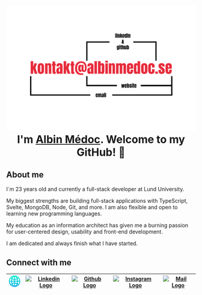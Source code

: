 <h1 align="center" width="600px"> <img src="assets/banner.png" alt="hello-gif"> <br >I'm <a href="https://www.linkedin.com/in/albin-m%C3%A9doc-6a295b1aa">Albin Médoc</a>. Welcome to my GitHub! 🤗</h1>

## About me

I´m 23 years old and currently a full-stack developer at Lund University.

My biggest strengths are building full-stack applications with TypeScript, Svelte, MongoDB, Node, Git, and more. I am also flexible and open to learning new programming languages.

My education as an information architect has given me a burning passion for user-centered design, usability and front-end development.

I am dedicated and always finish what I have started.

## Connect with me

| [<img src="assets/globe.svg" alt="Linkedin Logo" width="32">](https://www.albinmedoc.se) | [<img src="https://cdn.svgporn.com/logos/linkedin-icon.svg" alt="Linkedin Logo" width="32">](https://www.linkedin.com/in/albin-m%C3%A9doc-6a295b1aa) | [<img src="https://cdn.svgporn.com/logos/github-icon.svg" alt="Github Logo" width="32">](https://github.com/albinmedoc) | [<img src="https://cdn.cdnlogo.com/logos/i/92/instagram.svg" alt="Instagram Logo" width="32">](https://www.instagram.com/albinmedoc.se) | [<img src="https://cdn.cdnlogo.com/logos/m/46/mail-ios.svg" alt="Mail Logo" width="32">](mailto:kontakt@albinmedoc.se) |
| :--------------------------------------------------------------------------------------: | :--------------------------------------------------------------------------------------------------------------------------------------------------: | ----------------------------------------------------------------------------------------------------------------------- | --------------------------------------------------------------------------------------------------------------------------------------- | ---------------------------------------------------------------------------------------------------------------------- |
